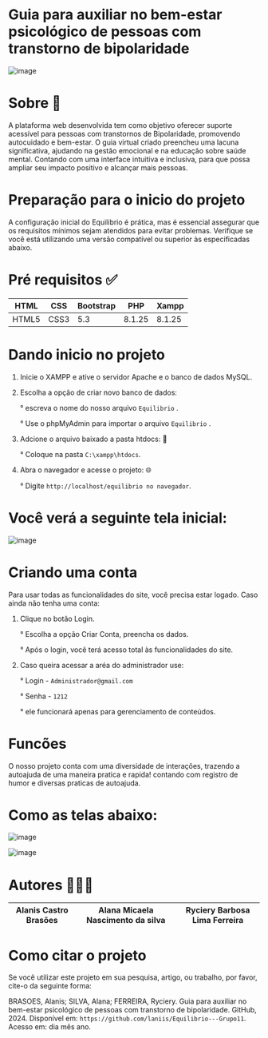 # Guia para auxiliar no bem-estar psicológico de pessoas com transtorno de bipolaridade
![image](https://github.com/user-attachments/assets/c3005fa4-e1a4-4380-8d65-9f1c7a190a25)



# Sobre 🎯
A plataforma web desenvolvida tem como objetivo oferecer suporte acessível para pessoas com transtornos de Bipolaridade, promovendo autocuidado e bem-estar. O guia virtual criado preencheu uma lacuna significativa, ajudando na gestão emocional e na educação sobre saúde mental. Contando com uma interface intuitiva e inclusiva, para que possa ampliar seu impacto positivo e alcançar mais pessoas.

# Preparação para o inicio do projeto
A configuração inicial do Equilibrio é prática, mas é essencial assegurar que os requisitos mínimos sejam atendidos para evitar problemas. Verifique se você está utilizando uma versão compatível ou superior às especificadas abaixo.

# Pré requisitos ✅
| HTML     | CSS      | Bootstrap     | PHP      | Xampp     |
|---------------|---------------|---------------|---------------|---------------|
| HTML5  | CSS3  | 5.3  | 8.1.25	  |	8.1.25	  |

# Dando inicio no projeto 
1. Inicie o XAMPP e ative o servidor Apache e o banco de dados MySQL.
2. Escolha a opção de criar novo banco de dados:
   
   ° escreva o nome do nosso arquivo `Equilibrio` .
   
   ° Use o phpMyAdmin para importar o arquivo `Equilibrio` .
   
3. Adcione o arquivo baixado a pasta htdocs: 📁
   
   ° Coloque na pasta `C:\xampp\htdocs`.
   
4. Abra o navegador e acesse o projeto: 🌐
   
   ° Digite `http://localhost/equilibrio no navegador`.
   
# Você verá a seguinte tela inicial:
![image](https://github.com/user-attachments/assets/99c60308-208c-4851-b474-ed2f1225a8ee)

# Criando uma conta
Para usar todas as funcionalidades do site, você precisa estar logado. Caso ainda não tenha uma conta:

1. Clique no botão Login.
   
   ° Escolha a opção Criar Conta, preencha os dados.
   
   ° Após o login, você terá acesso total às funcionalidades do site.

2. Caso queira acessar a aréa do administrador use:
   
   ° Login - `Administrador@gmail.com`
   
   ° Senha - `1212`
   
   ° ele funcionará apenas para gerenciamento de conteúdos.

# Funcões
O nosso projeto conta com uma diversidade de interações, trazendo a autoajuda de uma maneira pratica e rapida! contando com registro de humor e diversas praticas de autoajuda.

# Como as telas abaixo:

![image](https://github.com/user-attachments/assets/c7c4aaeb-8f4f-49c5-bd1f-a52cd42b1a3d)

![image](https://github.com/user-attachments/assets/83a96e2f-3937-4936-bb41-8f98e7b096df)





# Autores 🧑‍🤝‍🧑
| Alanis Castro Brasões     | Alana Micaela Nascimento da silva      | Ryciery Barbosa Lima Ferreira     | 
|---------------|---------------|---------------|

# Como citar o projeto
Se você utilizar este projeto em sua pesquisa, artigo, ou trabalho, por favor, cite-o da seguinte forma:

BRASOES, Alanis; SILVA, Alana; FERREIRA, Ryciery. Guia para auxiliar no bem-estar psicológico de pessoas com transtorno de bipolaridade. GitHub, 2024. Disponível em: `https://github.com/laniis/Equilibrio---Grupo11`. Acesso em: dia mês ano.
